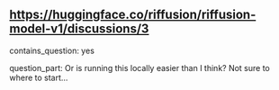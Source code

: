 ## https://huggingface.co/riffusion/riffusion-model-v1/discussions/3

contains_question: yes

question_part: 
Or is running this locally easier than I think? Not sure to where to start...
